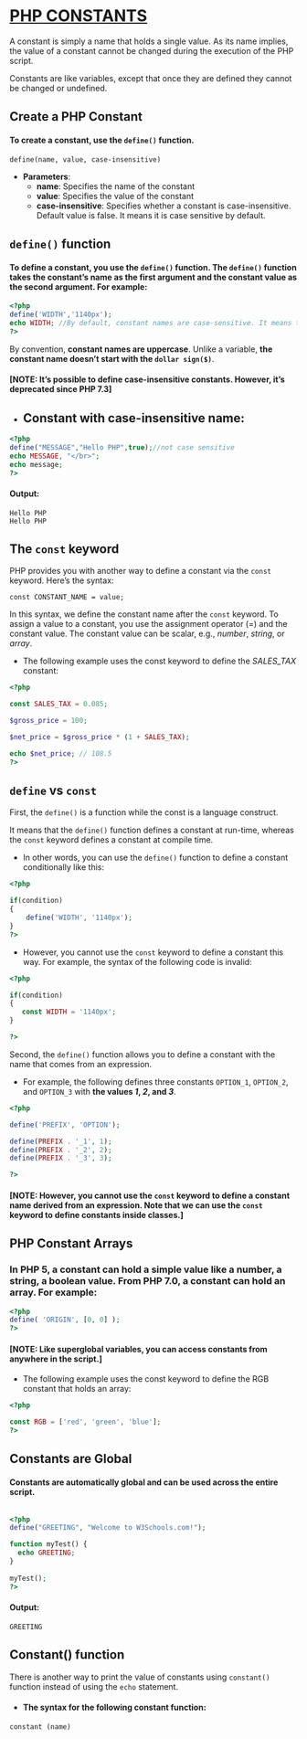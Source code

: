 # [PHP CONSTANTS](https://www.phptutorial.net/php-tutorial/php-constants/)
A constant is simply a name that holds a single value. As its name implies, the value of a constant cannot be changed during the execution of the PHP script.

Constants are like variables, except that once they are defined they cannot be changed or undefined.

## Create a PHP Constant
#### To create a constant, use the `define()` function.
```
define(name, value, case-insensitive)  
```

* **Parameters**:
    * **name**: Specifies the name of the constant
    * **value**: Specifies the value of the constant
    * **case-insensitive**: Specifies whether a constant is case-insensitive. Default value is false. It means it is case sensitive by default.


## `define()` function
#### To define a constant, you use the  `define()` function. The  `define()` function takes the constant’s name as the first argument and the constant value as the second argument. For example:

```PHP
<?php 
define('WIDTH','1140px');
echo WIDTH; //By default, constant names are case-sensitive. It means that WIDTH and width are different constants.
?>
```

By convention, **constant names are uppercase**. Unlike a variable, **the constant name doesn’t start with the `dollar sign($)`**.

#### [NOTE: It’s possible to define case-insensitive constants. However, it’s deprecated since PHP 7.3]


* ## Constant with case-insensitive name:
```PHP
<?php    
define("MESSAGE","Hello PHP",true);//not case sensitive    
echo MESSAGE, "</br>";    
echo message;    
?>    
```
#### Output:
```
Hello PHP
Hello PHP
```

## The `const` keyword
PHP provides you with another way to define a constant via the `const` keyword. Here’s the syntax:
```
const CONSTANT_NAME = value;
```

In this syntax, we define the constant name after the `const` keyword. To assign a value to a constant, you use the assignment operator (=) and the constant value. The constant value can be scalar, e.g., *number*, *string*, or *array*.

* The following example uses the const keyword to define the *SALES_TAX* constant:
```PHP
<?php

const SALES_TAX = 0.085;

$gross_price = 100;

$net_price = $gross_price * (1 + SALES_TAX);

echo $net_price; // 108.5
?>
```

## `define` vs `const`

First, the `define()` is a function while the const is a language construct.

It means that the `define()` function defines a constant at run-time, whereas the `const` keyword defines a constant at compile time.

* In other words, you can use the `define()` function to define a constant conditionally like this:
```PHP
<?php

if(condition) 
{
    define('WIDTH', '1140px');
}
?>
```

* However, you cannot use the `const` keyword to define a constant this way. For example, the syntax of the following code is invalid:
```PHP
<?php 

if(condition) 
{
   const WIDTH = '1140px';
}

?>
```

Second, the `define()` function allows you to define a constant with the name that comes from an expression. 

* For example, the following defines three constants `OPTION_1`, `OPTION_2`, and `OPTION_3` with **the values *1*, *2*, and *3***.
```PHP
<?php

define('PREFIX', 'OPTION');

define(PREFIX . '_1', 1);
define(PREFIX . '_2', 2);
define(PREFIX . '_3', 3);

?>
```

#### [NOTE: However, you cannot use the `const` keyword to define a constant name derived from an expression. Note that we can use the `const` keyword to define constants inside classes.]


## PHP Constant Arrays
### In PHP 5, a constant can hold a simple value like a number, a string, a boolean value. From PHP 7.0, a constant can hold an array. For example:
```PHP
<?php
define( 'ORIGIN', [0, 0] );
?>
```
#### [NOTE: Like superglobal variables, you can access constants from anywhere in the script.]

* The following example uses the const keyword to define the RGB constant that holds an array:
```PHP
<?php

const RGB = ['red', 'green', 'blue'];
?>
```

## Constants are Global
#### Constants are automatically global and can be used across the entire script.
```PHP

<?php
define("GREETING", "Welcome to W3Schools.com!");

function myTest() {
  echo GREETING;
}
 
myTest();
?> 
```

#### Output:
```
GREETING
```

## Constant() function
There is another way to print the value of constants using `constant()` function instead of using the `echo` statement.

* #### The syntax for the following constant function:
```
constant (name)  
```